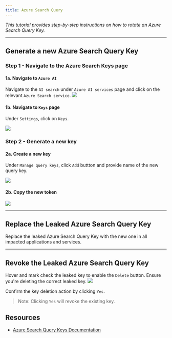 ```yaml
---
title: Azure Search Query
---
```


_This tutorial provides step-by-step instructions on how to rotate an Azure Search Query Key._

---

## Generate a new Azure Search Query Key

### Step 1 - Navigate to the Azure Search Keys page

#### 1a. Navigate to `Azure AI`

Navigate to the `AI search` under `Azure AI services` page and click on the relevant `Azure Search service`.
![](/images/azuresearchquery/1.png)

#### 1b. Navigate to `Keys` page

Under `Settings`, click on `Keys`.

![](/images/azuresearchquery/2.png)

### Step 2 - Generate a new key

#### 2a. Create a new key

Under `Manage query keys`, click `Add` buttton and provide name of the new query key.

![](/images/azuresearchquery/3.png)

#### 2b. Copy the new token

![](/images/azuresearchquery/4.png)

---

## Replace the Leaked Azure Search Query Key

Replace the leaked Azure Search Query Key with the new one in all impacted applications and services.

---

## Revoke the Leaked Azure Search Query Key

Hover and mark check the leaked key to enable the `Delete` button. Ensure you're deleting the correct leaked key.
![](/images/azuresearchquery/5.png)

Confirm the key deletion action by clicking `Yes`.

> Note: Clicking `Yes` will revoke the existing key.

## Resources

- [Azure Search Query Keys Documentation](https://learn.microsoft.com/en-us/rest/api/searchservice/index-preview)

